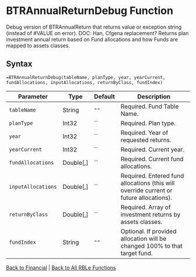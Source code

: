 # BTRAnnualReturnDebug Function

Debug version of BTRAnnualReturn that returns value or exception string (instead of #VALUE on error).  DOC: Han, Cfgena replacement?  Returns plan investment annual return based on Fund allocations and how Funds are mapped to assets classes.

## Syntax

```excel
=BTRAnnualReturnDebug(tableName, planType, year, yearCurrent, fundAllocations, inputAllocations, returnByClass, fundIndex)
```

Parameter | Type | Default | Description
---|---|---|---
`tableName` | String | `""` | Required.  Fund Table Name.
`planType` | Int32 | `` | Required.  Plan type.
`year` | Int32 | `` | Required.  Year of requested returns.
`yearCurrent` | Int32 | `` | Required.  Current year.
`fundAllocations` | Double[,] | `` | Required.  Current fund allocations.
`inputAllocations` | Double[,] | `` | Required.  Entered fund allocations (this will override current or future allocations).
`returnByClass` | Double[,] | `` | Required.  Array of investment returns by assets classes.
`fundIndex` | String | `""` | Optional.  If provided allocation will be changed 100% to that target fund.

[Back to Financial](RBLeFinancial.md) | [Back to All RBLe Functions](RBLe.md#function-documentation)